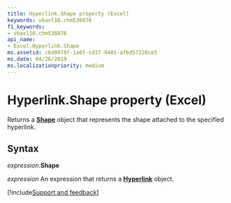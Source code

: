 ```yaml
---
title: Hyperlink.Shape property (Excel)
keywords: vbaxl10.chm536076
f1_keywords:
- vbaxl10.chm536076
api_name:
- Excel.Hyperlink.Shape
ms.assetid: c6d0978f-1a6f-cd37-9401-af6d57228ce5
ms.date: 04/26/2019
ms.localizationpriority: medium
---
```



# Hyperlink.Shape property (Excel)

Returns a **[Shape](Excel.Shape.md)** object that represents the shape attached to the specified hyperlink.


## Syntax

_expression_.**Shape**

_expression_ An expression that returns a **[Hyperlink](Excel.Hyperlink.md)** object.




[!include[Support and feedback](~/includes/feedback-boilerplate.md)]